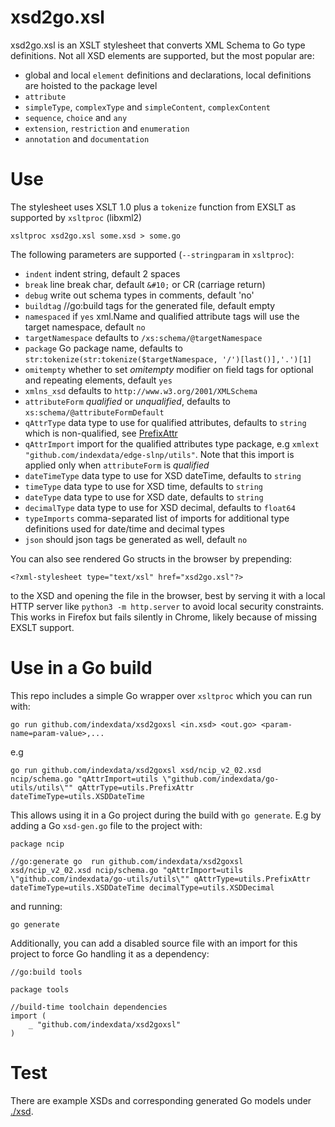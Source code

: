 # xsd2go.xsl

xsd2go.xsl is an XSLT stylesheet that converts XML Schema to Go type definitions. Not all XSD elements are supported, but the most
popular are:

*  global and local `element` definitions and declarations, local definitions are hoisted to the package level
* `attribute`
* `simpleType`, `complexType` and `simpleContent`, `complexContent`
* `sequence`, `choice` and `any`
* `extension`, `restriction` and `enumeration`
* `annotation` and `documentation`

# Use

The stylesheet uses XSLT 1.0 plus a `tokenize` function from EXSLT as supported by `xsltproc` (libxml2)

```
xsltproc xsd2go.xsl some.xsd > some.go
```

The following parameters are supported (`--stringparam` in `xsltproc`):

* `indent` indent string, default 2 spaces
* `break` line break char, default `&#10;` or CR (carriage return)
* `debug` write out schema types in comments, default 'no'
* `buildtag` //go:build tags for the generated file, default empty
* `namespaced` if `yes` xml.Name and qualified attribute tags will use the target namespace, default `no`
* `targetNamespace` defaults to `/xs:schema/@targetNamespace`
* `package` Go package name, defaults to `str:tokenize(str:tokenize($targetNamespace, '/')[last()],'.')[1]`
* `omitempty` whether to set _omitempty_ modifier on field tags for optional and repeating elements, default `yes`
* `xmlns_xsd` defaults to `http://www.w3.org/2001/XMLSchema`
* `attributeForm` _qualified_ or _unqualified_, defaults to `xs:schema/@attributeFormDefault`
* `qAttrType` data type to use for qualified attributes, defaults to `string` which is non-qualified, see [PrefixAttr](https://github.com/indexdata/edge-slnp/blob/xsd-2-go-xsl/utils/xml.go)
* `qAttrImport` import for the qualified attributes type package, e.g `xmlext "github.com/indexdata/edge-slnp/utils"`. Note that this import is applied only when `attributeForm` is _qualified_
* `dateTimeType` data type to use for XSD dateTime, defaults to `string`
* `timeType` data type to use for XSD time, defaults to `string`
* `dateType` data type to use for XSD date, defaults to `string`
* `decimalType` data type to use for XSD decimal, defaults to `float64`
* `typeImports` comma-separated list of imports for additional type definitions used for date/time and decimal types
* `json` should json tags be generated as well, default `no`

You can also see rendered Go structs in the browser by prepending:

```
<?xml-stylesheet type="text/xsl" href="xsd2go.xsl"?>
```

to the XSD and opening the file in the browser, best by serving it with a local HTTP server like `python3 -m http.server` to avoid local security constraints. This works in Firefox but fails silently in Chrome, likely because of missing EXSLT support.

# Use in a Go build

This repo includes a simple Go wrapper over `xsltproc` which you can run with:

```
go run github.com/indexdata/xsd2goxsl <in.xsd> <out.go> <param-name=param-value>,...
```

e.g

```
go run github.com/indexdata/xsd2goxsl xsd/ncip_v2_02.xsd ncip/schema.go "qAttrImport=utils \"github.com/indexdata/go-utils/utils\"" qAttrType=utils.PrefixAttr dateTimeType=utils.XSDDateTime
```

This allows using it in a Go project during the build with `go generate`. E.g by adding a Go `xsd-gen.go` file to the project with:

```
package ncip

//go:generate go  run github.com/indexdata/xsd2goxsl xsd/ncip_v2_02.xsd ncip/schema.go "qAttrImport=utils \"github.com/indexdata/go-utils/utils\"" qAttrType=utils.PrefixAttr dateTimeType=utils.XSDDateTime decimalType=utils.XSDDecimal
```

and running:

```
go generate
```

Additionally, you can add a disabled source file with an import for this project to force Go handling it as a dependency:

```
//go:build tools

package tools

//build-time toolchain dependencies
import (
	_ "github.com/indexdata/xsd2goxsl"
)
```

# Test

There are example XSDs and corresponding generated Go models under [./xsd](xsd/).
